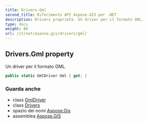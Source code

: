 ```yaml
---
title: Drivers.Gml
second_title: Riferimento API Aspose.GIS per .NET
description: Drivers proprietà. Un driver per il formato GML.
type: docs
weight: 80
url: /it/net/aspose.gis/drivers/gml/
---
```

## Drivers.Gml property

Un driver per il formato GML.

```csharp
public static GmlDriver Gml { get; }
```

### Guarda anche

* class [GmlDriver](../../../aspose.gis.formats.gml/gmldriver/)
* class [Drivers](../)
* spazio dei nomi [Aspose.Gis](../../drivers/)
* assemblea [Aspose.GIS](../../../)



